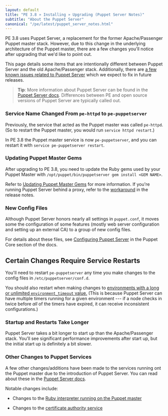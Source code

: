 ```yaml
---
layout: default
title: "PE 3.8 » Installing » Upgrading (Puppet Server Notes)"
subtitle: "About the Puppet Server"
canonical: "/pe/latest/puppet_server_notes.html"
---
```



PE 3.8 uses Puppet Server, a replacement for the former Apache/Passenger Puppet master stack. However, due to this change in the underlying architecture of the Puppet master, there are a few changes you'll notice after upgrading that we'd like to point out.

This page details some items that are intentionally different between Puppet Server and the old Apache/Passenger stack. Additionally, there are [a few known issues related to Puppet Server](./release_notes_known_issues.html#known-issues-related-to-puppet-server) which  we expect to fix in future releases.

> **Tip**: More information about Puppet Server can be found in the [Puppet Server docs](/puppetserver/1.0/services_master_puppetserver.html). Differences between PE and open source versions of Puppet Server are typically called out.

### Service Name Changed From `pe-httpd` to `pe-puppetserver`

Previously, the service that acted as the Puppet master was called `pe-httpd`. (So to restart the Puppet master, you would run `service httpd restart`.)

In PE 3.8 the Puppet master service is now `pe-puppetserver`, and you can restart it with `service pe-puppetserver restart`.

### Updating Puppet Master Gems

After upgrading to PE 3.8, you need to update the Ruby gems used by your Puppet Master with `/opt/puppet/bin/puppetserver gem install <GEM NAME>`.

Refer to [Updating Puppet Master Gems](./release_notes_known_issues.html#updating-puppet-master-gems) for more information. If you're running Puppet Server behind a proxy, refer to the [workaround](./release_notes_known_issues.html#installing-gems-when-puppet-server-is-behind-a-proxy-requires-manual-download-of-gems) in the release notes.

### New Config Files

Although Puppet Server honors nearly all settings in `puppet.conf`, it moves some the configuration of some features (mostly web server configuration and setting up an external CA) to a group of new config files.

For details about these files, see [Configuring Puppet Server](./puppet_server_config_files.html) in the Puppet Core section of the docs.

## Certain Changes Require Service Restarts

You'll need to restart `pe-puppetserver`  any time you make changes to the config files in `/etc/puppetserver/conf.d`.

You should also restart when making changes to [environments with a long or unlimited `environment_timeout` value.](/puppet/3.8/reference/environments_configuring.html#environmenttimeout) (This is because Puppet Server can have multiple timers running for a given environment --- if a node checks in twice before _all_ of the timers have expired, it can receive inconsistent configurations.)

### Startup and Restarts Take Longer

Puppet Server takes a bit longer to start up than the Apache/Passenger stack. You’ll  see significant performance improvements after start up, but the initial start up is definitely a bit slower.

### Other Changes to Puppet Services

A few other changes/additions have been made to the services running ont the Puppet master due to the introduction of Puppet Server. You can read about these in the [Puppet Server docs](/puppetserver/1.0/services_master_puppetserver.html#puppet's-services:-puppet-server).

Notable changes include:

* Changes to the [Ruby interpreter running on the Puppet master](/puppetserver/1.0/services_master_puppetserver.html#jruby-interpreters)

* Changes to the [certificate authority service](/puppetserver/1.0/services_master_puppetserver.html#certificate-authority-service)
